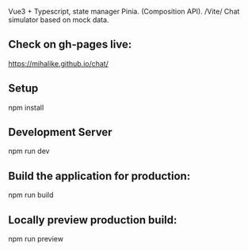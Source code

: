 Vue3 + Typescript, state manager Pinia. (Composition API). /Vite/
Chat simulator based on mock data.

## Check on gh-pages live: 
https://mihalike.github.io/chat/
## Setup
npm install
## Development Server
npm run dev
## Build the application for production:
npm run build
## Locally preview production build:
npm run preview




